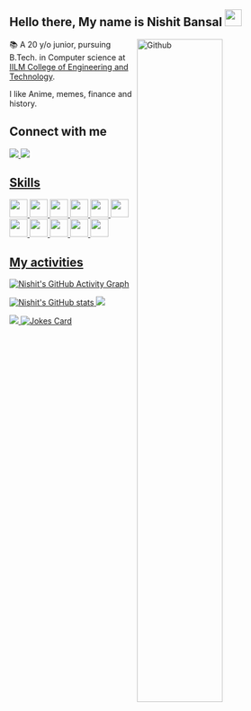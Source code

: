 <h2> Hello there, My name is Nishit Bansal <img src = "https://raw.githubusercontent.com/MartinHeinz/MartinHeinz/master/wave.gif" width = 30px> </h1>
<p align='center'>
</p>
<img width="55%" align="right" alt="Github" src="https://media.giphy.com/media/836HiJc7pgzy8iNXCn/giphy.gif" />

📚 A 20 y/o junior, pursuing B.Tech. in Computer science at [IILM College of Engineering and Technology](https://www.iilmcet.ac.in/).

I like Anime, memes, finance and history.

## Connect with me
<a href="https://www.linkedin.com/in/nishit-bansal-b040521b8/">
<img src="https://img.icons8.com/fluency/48/000000/linkedin.png"/> 
<a href="mailto:nishitbnsl@gmail.com ">
<img src="https://img.icons8.com/color/50/000000/gmail-new.png"/>

## Skills
<img src="https://raw.githubusercontent.com/rahulbanerjee26/githubProfileReadmeGenerator/dede753e9b1dd7e1f5e8f9a9f094b67ecf7781ec/icons/cpp.svg" width=32px>
<img src="https://raw.githubusercontent.com/rahulbanerjee26/githubProfileReadmeGenerator/dede753e9b1dd7e1f5e8f9a9f094b67ecf7781ec/icons/python.svg" width=32px>
<img src="https://raw.githubusercontent.com/rahulbanerjee26/githubProfileReadmeGenerator/dede753e9b1dd7e1f5e8f9a9f094b67ecf7781ec/icons/javascript.svg" width=32px>
<img src="https://raw.githubusercontent.com/rahulbanerjee26/githubProfileReadmeGenerator/dede753e9b1dd7e1f5e8f9a9f094b67ecf7781ec/icons/reactjs.svg" width=32px>
<img src="https://raw.githubusercontent.com/rahulbanerjee26/githubProfileReadmeGenerator/dede753e9b1dd7e1f5e8f9a9f094b67ecf7781ec/icons/nodejs.svg" width=32px>
<img src="https://raw.githubusercontent.com/rahulbanerjee26/githubProfileReadmeGenerator/dede753e9b1dd7e1f5e8f9a9f094b67ecf7781ec/icons/linux.svg" width=32px>
<img src="https://raw.githubusercontent.com/rahulbanerjee26/githubProfileReadmeGenerator/dede753e9b1dd7e1f5e8f9a9f094b67ecf7781ec/icons/express.svg" width=32px>
<img src="https://raw.githubusercontent.com/rahulbanerjee26/githubProfileReadmeGenerator/dede753e9b1dd7e1f5e8f9a9f094b67ecf7781ec/icons/mongodb.svg" width=32px>
<img src="https://raw.githubusercontent.com/rahulbanerjee26/githubProfileReadmeGenerator/dede753e9b1dd7e1f5e8f9a9f094b67ecf7781ec/icons/mysql.svg" width=32px>
<img src="https://raw.githubusercontent.com/rahulbanerjee26/githubProfileReadmeGenerator/dede753e9b1dd7e1f5e8f9a9f094b67ecf7781ec/icons/html.svg" width=32px>
<img src="https://raw.githubusercontent.com/rahulbanerjee26/githubProfileReadmeGenerator/dede753e9b1dd7e1f5e8f9a9f094b67ecf7781ec/icons/css.svg" width=32px>




## My activities
  
![Nishit's GitHub Activity Graph](https://activity-graph.herokuapp.com/graph?username=Nishit278&theme=aura)
  
![Nishit's GitHub stats](https://github-readme-stats.vercel.app/api?username=Nishit278&show_icons=true&theme=midnight-purple&hide_border=true)
![](https://github-readme-streak-stats.herokuapp.com/?user=Nishit278&theme=midnight-purple&hide_border=true)

![](https://github-readme-stats.vercel.app/api/top-langs/?username=Nishit278&theme=midnight-purple&layout=compact&hide_border=true&hide=css)
![Jokes Card](https://readme-jokes.vercel.app/api?theme=tokyonight&hide_border=true)
